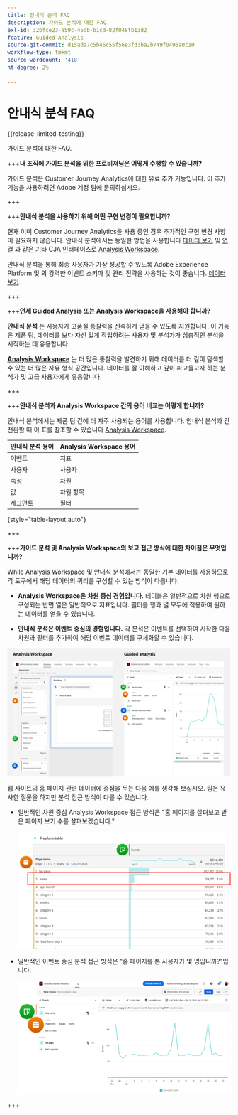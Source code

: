 ```yaml
---
title: 안내식 분석 FAQ
description: 가이드 분석에 대한 FAQ.
exl-id: 32bfce23-a59c-45cb-b1cd-82f048fb13d2
feature: Guided Analysis
source-git-commit: d15ada7c5b46c55f56e3fd3ba2b749f0495a0c10
workflow-type: tm+mt
source-wordcount: '418'
ht-degree: 2%

---
```


# 안내식 분석 FAQ

{{release-limited-testing}}

가이드 분석에 대한 FAQ.

+++**내 조직에 가이드 분석을 위한 프로비저닝은 어떻게 수행할 수 있습니까?**

가이드 분석은 Customer Journey Analytics에 대한 유료 추가 기능입니다. 이 추가 기능을 사용하려면 Adobe 계정 팀에 문의하십시오.

+++

+++**안내식 분석을 사용하기 위해 어떤 구현 변경이 필요합니까?**

현재 이미 Customer Journey Analytics을 사용 중인 경우 추가적인 구현 변경 사항이 필요하지 않습니다. 안내식 분석에서는 동일한 방법을 사용합니다 [데이터 보기](../data-views/data-views.md) 및 [연결](../connections/overview.md) 과 같은 기타 CJA 인터페이스로 [Analysis Workspace](../analysis-workspace/home.md).

안내식 분석을 통해 최종 사용자가 가장 성공할 수 있도록 Adobe Experience Platform 및 의 강력한 이벤트 스키마 및 관리 전략을 사용하는 것이 좋습니다. [데이터 보기](../data-views/data-views.md).

+++

+++**언제 Guided Analysis 또는 Analysis Workspace을 사용해야 합니까?**

**안내식 분석** 는 사용자가 고품질 통찰력을 신속하게 얻을 수 있도록 지원합니다. 이 기능은 제품 팀, 데이터를 보다 자신 있게 작업하려는 사용자 및 분석가가 심층적인 분석을 시작하는 데 유용합니다.

**[Analysis Workspace](../analysis-workspace/home.md)** 는 더 많은 통찰력을 발견하기 위해 데이터를 더 깊이 탐색할 수 있는 더 많은 자유 형식 공간입니다. 데이터를 잘 이해하고 깊이 파고들고자 하는 분석가 및 고급 사용자에게 유용합니다.

+++

+++**안내식 분석과 Analysis Workspace 간의 용어 비교는 어떻게 합니까?**

안내식 분석에서는 제품 팀 간에 더 자주 사용되는 용어를 사용합니다. 안내식 분석과 간 전환할 때 이 표를 참조할 수 있습니다 [Analysis Workspace](../analysis-workspace/home.md).

| 안내식 분석 용어 | Analysis Workspace 용어 |
| --- | --- |
| 이벤트 | 지표 |
| 사용자 | 사용자 |
| 속성 | 차원 |
| 값 | 차원 항목 |
| 세그먼트 | 필터 |

{style="table-layout:auto"}

+++

+++**가이드 분석 및 Analysis Workspace의 보고 접근 방식에 대한 차이점은 무엇입니까?**

While [Analysis Workspace](../analysis-workspace/home.md) 및 안내식 분석에서는 동일한 기본 데이터를 사용하므로 각 도구에서 해당 데이터의 쿼리를 구성할 수 있는 방식이 다릅니다.

* **Analysis Workspace은 차원 중심 경험입니다.** 테이블은 일반적으로 차원 행으로 구성되는 반면 열은 일반적으로 지표입니다. 필터를 행과 열 모두에 적용하여 원하는 데이터를 얻을 수 있습니다.

* **안내식 분석은 이벤트 중심의 경험입니다.** 각 분석은 이벤트를 선택하여 시작한 다음 차원과 필터를 추가하여 해당 이벤트 데이터를 구체화할 수 있습니다.

![구조](assets/structure.png)

웹 사이트의 홈 페이지 관련 데이터에 중점을 두는 다음 예를 생각해 보십시오. 팀은 유사한 질문을 하지만 분석 접근 방식이 다를 수 있습니다.

* 일반적인 차원 중심 Analysis Workspace 접근 방식은 &quot;홈 페이지를 살펴보고 받은 페이지 보기 수를 살펴보겠습니다.&quot;

  ![Dimension 중심](assets/dimension-centered.png)

* 일반적인 이벤트 중심 분석 접근 방식은 &quot;홈 페이지를 본 사용자가 몇 명입니까?&quot;입니다.

  ![이벤트 중심](assets/event-centered.png)

+++
